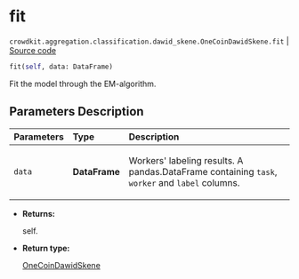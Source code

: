 # fit
`crowdkit.aggregation.classification.dawid_skene.OneCoinDawidSkene.fit` | [Source code](https://github.com/Toloka/crowd-kit/blob/v1.2.0/crowdkit/aggregation/classification/dawid_skene.py#L317)

```python
fit(self, data: DataFrame)
```

Fit the model through the EM-algorithm.

## Parameters Description

| Parameters | Type | Description |
| :----------| :----| :-----------|
`data`|**DataFrame**|<p>Workers&#x27; labeling results. A pandas.DataFrame containing `task`, `worker` and `label` columns.</p>

* **Returns:**

  self.

* **Return type:**

  [OneCoinDawidSkene](crowdkit.aggregation.classification.dawid_skene.OneCoinDawidSkene.md)

